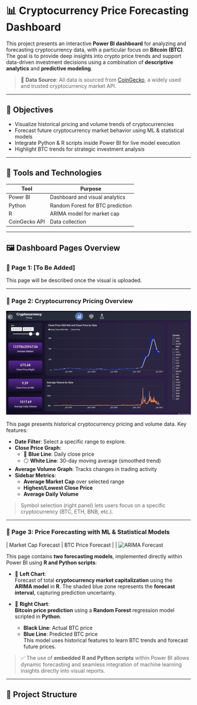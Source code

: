 # 📊 Cryptocurrency Price Forecasting Dashboard

This project presents an interactive **Power BI dashboard** for analyzing and forecasting cryptocurrency data, with a particular focus on **Bitcoin (BTC)**. The goal is to provide deep insights into crypto price trends and support data-driven investment decisions using a combination of **descriptive analytics** and **predictive modeling**.

> 📌 **Data Source**: All data is sourced from [CoinGecko](https://www.coingecko.com/), a widely used and trusted cryptocurrency market API.

---

## 🧠 Objectives

- Visualize historical pricing and volume trends of cryptocurrencies
- Forecast future cryptocurrency market behavior using ML & statistical models
- Integrate Python & R scripts inside Power BI for live model execution
- Highlight BTC trends for strategic investment analysis

---

## 🧪 Tools and Technologies

| Tool       | Purpose                          |
|------------|----------------------------------|
| Power BI   | Dashboard and visual analytics   |
| Python     | Random Forest for BTC prediction |
| R          | ARIMA model for market cap       |
| CoinGecko API | Data collection                |

---

## 🖼️ Dashboard Pages Overview

### 📄 Page 1: [To Be Added]

This page will be described once the visual is uploaded.

---

### 📄 Page 2: Cryptocurrency Pricing Overview

![Page 2 - Pricing Overview](images/page2.png)

This page presents historical cryptocurrency pricing and volume data. Key features:

- **Date Filter**: Select a specific range to explore.
- **Close Price Graph**:
  - 📘 **Blue Line**: Daily close price
  - ⚪ **White Line**: 30-day moving average (smoothed trend)
- **Average Volume Graph**: Tracks changes in trading activity
- **Sidebar Metrics**:
  - **Average Market Cap** over selected range
  - **Highest/Lowest Close Price**
  - **Average Daily Volume**

> Symbol selection (right panel) lets users focus on a specific cryptocurrency (BTC, ETH, BNB, etc.).

---

### 📄 Page 3: Price Forecasting with ML & Statistical Models

| Market Cap Forecast | BTC Price Forecast |
| ![ARIMA Forecast](images/page3_marketcap.png)

This page contains **two forecasting models**, implemented directly within Power BI using **R and Python scripts**:

- 🔹 **Left Chart**:  
  Forecast of total **cryptocurrency market capitalization** using the **ARIMA model** in **R**. The shaded blue zone represents the **forecast interval**, capturing prediction uncertainty.

- 🔹 **Right Chart**:  
  **Bitcoin price prediction** using a **Random Forest** regression model scripted in **Python**.  
  - **Black Line**: Actual BTC price  
  - **Blue Line**: Predicted BTC price  
  This model uses historical features to learn BTC trends and forecast future prices.

> ✅ The use of **embedded R and Python scripts** within Power BI allows dynamic forecasting and seamless integration of machine learning insights directly into visual reports.

---

## 📁 Project Structure

